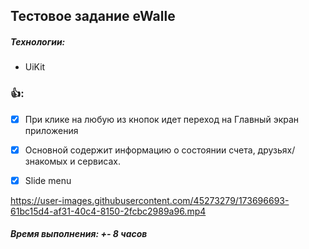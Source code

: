 ## Тестовое задание eWalle 

##### *Технологии*:
- UiKit


###  👍: 

- [x] При клике на любую из кнопок идет переход на Главный экран приложения
- [x] Основной содержит информацию о состоянии счета, друзьях/знакомых и сервисах.
- [x] Slide menu



https://user-images.githubusercontent.com/45273279/173696693-61bc15d4-af31-40c4-8150-2fcbc2989a96.mp4


##### ***Время выполнения: +- 8 часов***




